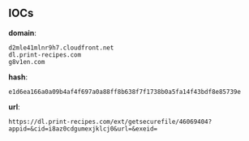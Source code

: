 
## IOCs

__domain__:

```text
d2mle41mlnr9h7.cloudfront.net
dl.print-recipes.com
g8v1en.com
```
__hash__:

```text
e1d6ea166a0a09b4af4f697a0a88ff8b638f7f1738b0a5fa14f43bdf8e85739e
```
__url__:

```text
https://dl.print-recipes.com/ext/getsecurefile/46069404?appid=&cid=i8az0cdgumexjklcj0&url=&exeid=
```